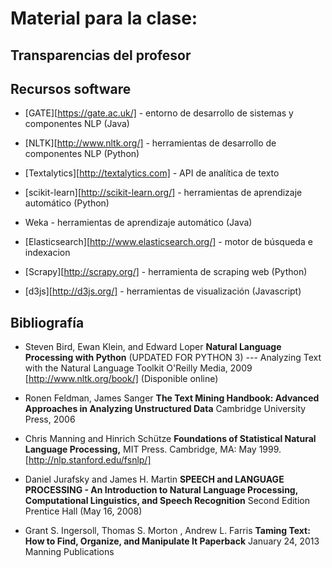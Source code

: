 # Material para la clase:

## Transparencias del profesor 

## Recursos software 
* [GATE][https://gate.ac.uk/]     - entorno de desarrollo de sistemas y componentes NLP (Java) 
* [NLTK][http://www.nltk.org/]         - herramientas de desarrollo de componentes NLP (Python) 
* [Textalytics][http://textalytics.com]  - API de analítica de texto     

* [scikit-learn][http://scikit-learn.org/] - herramientas de aprendizaje automático (Python)  
* Weka         - herramientas de aprendizaje automático (Java) 

* [Elasticsearch][http://www.elasticsearch.org/] - motor de búsqueda e indexacion 
* [Scrapy][http://scrapy.org/] - herramienta de scraping web (Python)  
* [d3js][http://d3js.org/]  - herramientas de visualización (Javascript) 

## Bibliografía 

* Steven Bird, Ewan Klein, and Edward Loper **Natural Language Processing with Python** (UPDATED FOR PYTHON 3)
--- Analyzing Text with the Natural Language Toolkit
O'Reilly Media, 2009 
[http://www.nltk.org/book/]
(Disponible online)

* Ronen Feldman, James Sanger **The Text Mining Handbook: Advanced Approaches in Analyzing Unstructured Data** 
Cambridge University Press, 2006


* Chris Manning and Hinrich Schütze **Foundations of Statistical Natural Language Processing,** 
MIT Press. Cambridge, MA: May 1999. 
[http://nlp.stanford.edu/fsnlp/]


* Daniel Jurafsky and James H. Martin 	**SPEECH and LANGUAGE PROCESSING - An Introduction to Natural Language Processing,
Computational Linguistics, and Speech Recognition**
Second Edition
Prentice Hall (May 16, 2008)

* Grant S. Ingersoll, Thomas S. Morton , Andrew L. Farris  **Taming Text: How to Find, Organize, and Manipulate It Paperback**
January 24, 2013
 Manning Publications
